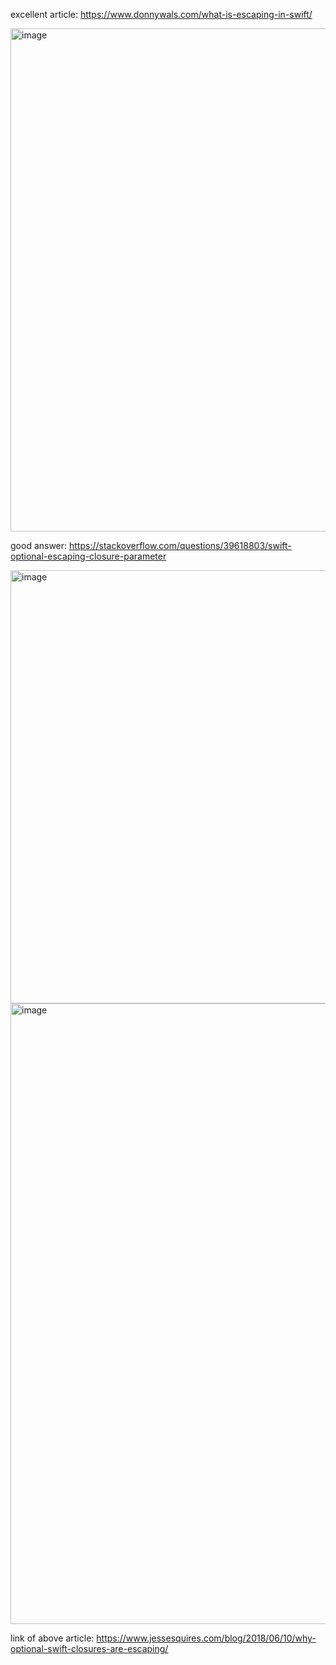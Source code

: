 excellent article: https://www.donnywals.com/what-is-escaping-in-swift/

<img width="805" alt="image" src="https://user-images.githubusercontent.com/81428296/176233738-31cfdb9a-e8e3-4489-bbfb-a6dadbda56ea.png">

good answer: https://stackoverflow.com/questions/39618803/swift-optional-escaping-closure-parameter

<img width="693" alt="image" src="https://user-images.githubusercontent.com/81428296/176234724-3b771d45-19f8-41af-a08f-f96055f420ad.png">
<img width="993" alt="image" src="https://user-images.githubusercontent.com/81428296/176235490-a9a4b2c5-e1ef-4c87-a2a2-6d851426fd60.png">

link of above article: https://www.jessesquires.com/blog/2018/06/10/why-optional-swift-closures-are-escaping/
